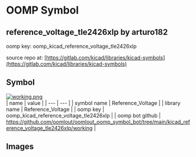 # OOMP Symbol  
## reference_voltage_tle2426xlp  by arturo182  
  
oomp key: oomp_kicad_reference_voltage_tle2426xlp  
  
source repo at: [https://gitlab.com/kicad/libraries/kicad-symbols](https://gitlab.com/kicad/libraries/kicad-symbols)  
## Symbol  
  
[![working.png](working_600.png)](working.png)  
| name | value | 
| --- | --- | 
| symbol name | Reference_Voltage | 
| library name | Reference_Voltage | 
| oomp key | oomp_kicad_reference_voltage_tle2426xlp | 
| oomp bot github | https://github.com/oomlout/oomlout_oomp_symbol_bot/tree/main/kicad_reference_voltage_tle2426xlp/working | 
## Images  
